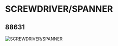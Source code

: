 # SCREWDRIVER/SPANNER
## 88631
![SCREWDRIVER/SPANNER](https://lc-www-live-s.legocdn.com/media/bricks/5/2/4569095.jpg)
